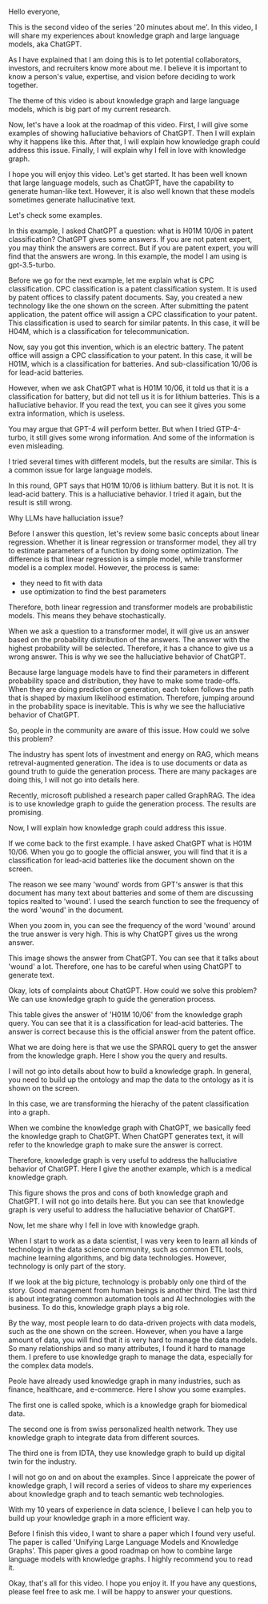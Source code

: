 Hello everyone,

This is the second video of the series '20 minutes about me'. In this video, I will share my experiences about knowledge graph and large language models, aka ChatGPT. 

As I have explained that I am doing this is to let potential collaborators, investors, and recruiters know more about me. I believe it is important to know a person's value, expertise, and vision before deciding to work together.


The theme of this video is about knowledge graph and large language models, which is big part of my current research. 

Now, let's have a look at the roadmap of this video. First, I will give some examples of showing halluciative behaviors of ChatGPT. Then I will explain why it happens like this. After that, I will explain how knowledge graph could address this issue. Finally, I will explain why I fell in love with knowledge graph. 


I hope you will enjoy this video. Let's get started. It has been well known that large language models, such as ChatGPT, have the capability to generate human-like text. However, it is also well known that these models sometimes generate hallucinative text.

Let's check some examples. 

In this example, I asked ChatGPT a question: what is H01M 10/06 in patent classification? ChatGPT gives some answers. If you are not patent expert, you may think the answers are correct. But if you are patent expert, you will find that the answers are wrong. In this example, the model I am using is gpt-3.5-turbo.


Before we go for the next example, let me explain what is CPC classification. CPC classification is a patent classification system. It is used by patent offices to classify patent documents. Say, you created a new technology like the one shown on the screen. After submitting the patent application, the patent office will assign a CPC classification to your patent. This classification is used to search for similar patents. In this case, it will be H04M, which is a classification for telecommunication.


Now, say you got this invention, which is an electric battery. The patent office will assign a CPC classification to your patent. In this case, it will be H01M, which is a classification for batteries. And sub-classification 10/06 is for lead-acid batteries.


However, when we ask ChatGPT what is H01M 10/06, it told us that it is a classification for battery, but did not tell us it is for lithium batteries. This is a halluciative behavior. If you read the text, you can see it gives you some extra information, which is useless.


You may argue that GPT-4 will perform better. But when I tried GTP-4-turbo, it still gives some wrong information. And some of the information is even misleading.

I tried several times with different models, but the results are similar. This is a common issue for large language models.

In this round, GPT says that H01M 10/06 is lithium battery. But it is not. It is lead-acid battery. This is a halluciative behavior. I tried it again, but the result is still wrong.


Why LLMs have halluciation issue?


Before I answer this question, let's review some basic concepts about linear regression. Whether it is linear regression or transformer model, they all try to estimate parameters of a function by doing some optimization. The difference is that linear regression is a simple model, while transformer model is a complex model. However, the process is same:

- they need to fit with data
- use optimization to find the best parameters

Therefore, both linear regression and transformer models are probabilistic models. This means they behave stochastically. 

When we ask a question to a transformer model, it will give us an answer based on the probability distribution of the answers. The answer with the highest probability will be selected. Therefore, it has a chance to give us a wrong answer. This is why we see the halluciative behavior of ChatGPT.

Because large language models have to find their parameters in different probability space and distribution, they have to make some trade-offs. When they are doing prediction or generation, each token follows the path that is shaped by maxium likelihood estimation. Therefore, jumping around in the probability space is inevitable. This is why we see the halluciative behavior of ChatGPT.


So, people in the community are aware of this issue. How could we solve this problem?


The industry has spent lots of investment and energy on RAG, which means
retreval-augmented generation. The idea is to use documents or data as gound truth to guide the generation process. There are many packages are doing this, I will not go into details here.

Recently, microsoft published a research paper called GraphRAG. The idea is to use knowledge graph to guide the generation process. The results are promising. 


Now, I will explain how knowledge graph could address this issue.

If we come back to the first example. I have asked ChatGPT what is H01M 10/06. When you go to google the official answer, you will find that it is a classification for lead-acid batteries like the document shown on the screen.

The reason we see many 'wound' words from GPT's answer is that this document has many text about batteries and some of them are discussing topics realted to 'wound'. I used the search function to see the frequency of the word 'wound' in the document. 

When you zoom in, you can see the frequency of the word 'wound' around the true answer is very high. This is why ChatGPT gives us the wrong answer.

This image shows the answer from ChatGPT. You can see that it talks about 'wound' a lot. Therefore, one has to be careful when using ChatGPT to generate text.


Okay, lots of complaints about ChatGPT. How could we solve this problem? We can use knowledge graph to guide the generation process. 

This table gives the answer of 'H01M 10/06' from the knowledge graph query. You can see that it is a classification for lead-acid batteries. The answer is correct because this is the official answer from the patent office. 

What we are doing here is that we use the SPARQL query to get the answer from the knowledge graph. Here I show you the query and results. 


I will not go into details about how to build a knowledge graph. In general, you need to build up the ontology and map the data to the ontology as it is shown on the screen.

In this case, we are transforming the hierachy of the patent classification into a graph. 



When we combine the knowledge graph with ChatGPT, we basically feed the knowledge graph to ChatGPT. When ChatGPT generates text, it will refer to the knowledge graph to make sure the answer is correct.

Therefore, knowledge graph is very useful to address the halluciative behavior of ChatGPT. Here I give the another example, which is a medical knowledge graph. 


This figure shows the pros and cons of both knowledge graph and ChatGPT. I will not go into details here. But you can see that knowledge graph is very useful to address the halluciative behavior of ChatGPT.


Now, let me share why I fell in love with knowledge graph.


When I start to work as a data scientist, I was very keen to learn all kinds of technology in the data science community, such as common ETL tools, machine learning algorithms, and big data technologies. However, technology is only part of the story.

If we look at the big picture, technology is probably only one third of the story. Good management from human beings is another third. The last third is about integrating common automation tools and AI technologies with the business. To do this, knowledge graph plays a big role.


By the way, most people learn to do data-driven projects with data models, such as the one shown on the screen. However, when you have a large amount of data, you will find that it is very hard to manage the data models. So many relationships and so many attributes, I found it hard to manage them. I prefere to use knowledge graph to manage the data, especially for the complex data models.


Peole have already used knowledge graph in many industries, such as finance, healthcare, and e-commerce. Here I show you some examples.

The first one is called spoke, which is a knowledge graph for biomedical data. 


The second one is from swiss personalized health network. They use knowledge graph to integrate data from different sources.

The third one is from IDTA, they use knowledge graph to build up digital twin for the industry.


I will not go on and on about the examples. Since I appreicate the power of knowledge graph, I will record a series of videos to share my experiences about knowledge graph and to teach semantic web technologies. 

With my 10 years of experience in data science, I believe I can help you to build up your knowledge graph in a more efficient way.


Before I finish this video, I want to share a paper which I found very useful. The paper is called 'Unifying Large Language Models and Knowledge Graphs'. This paper gives a good roadmap on how to combine large language models with knowledge graphs. I highly recommend you to read it.


Okay, that's all for this video. I hope you enjoy it. If you have any questions, please feel free to ask me. I will be happy to answer your questions.